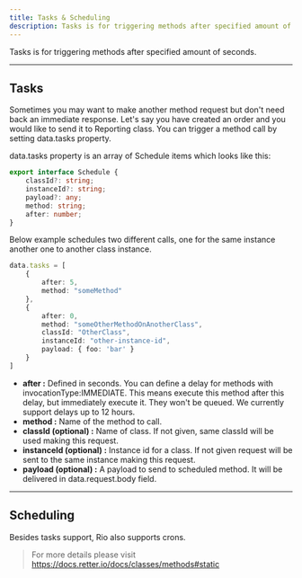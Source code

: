 ```yaml
---
title: Tasks & Scheduling
description: Tasks is for triggering methods after specified amount of seconds.
---
```


Tasks is for triggering methods after specified amount of seconds.

---

## Tasks

Sometimes you may want to make another method request but don't need back an immediate response.
Let's say you have created an order and you would like to send it to Reporting class.
You can trigger a method call by setting data.tasks property.

data.tasks property is an array of Schedule items which looks like this:

```typescript
export interface Schedule {
    classId?: string;
    instanceId?: string;
    payload?: any;
    method: string;
    after: number;
}
```

Below example schedules two different calls, one for the same instance another one to another class instance.

```typescript
data.tasks = [
    {
        after: 5,
        method: "someMethod"
    },
    {
        after: 0,
        method: "someOtherMethodOnAnotherClass",
        classId: "OtherClass",
        instanceId: "other-instance-id",
        payload: { foo: 'bar' }
    }
]
```

- **after :** Defined in seconds. You can define a delay for methods with invocationType:IMMEDIATE. This means execute this method after this delay, but immediately execute it. They won't be queued. We currently support delays up to 12 hours.
- **method :** Name of the method to call.
- **classId (optional) :** Name of class. If not given, same classId will be used making this request.
- **instanceId (optional) :** Instance id for a class. If not given request will be sent to the same instance making this request.
- **payload (optional) :** A payload to send to scheduled method. It will be delivered in data.request.body field.

---

## Scheduling

Besides tasks support, Rio also supports crons.

> For more details please visit <https://docs.retter.io/docs/classes/methods#static>
